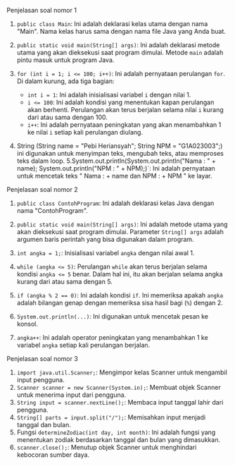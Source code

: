 Penjelasan soal nomor 1
1. `public class Main`: Ini adalah deklarasi kelas utama dengan nama "Main". Nama kelas harus sama dengan nama file Java yang Anda buat.

2. `public static void main(String[] args)`: Ini adalah deklarasi metode utama yang akan dieksekusi saat program dimulai. Metode `main` adalah pintu masuk untuk program Java.

3. `for (int i = 1; i <= 100; i++)`: Ini adalah pernyataan perulangan `for`. Di dalam kurung, ada tiga bagian:
   - `int i = 1`: Ini adalah inisialisasi variabel `i` dengan nilai 1.
   - `i <= 100`: Ini adalah kondisi yang menentukan kapan perulangan akan berhenti. Perulangan akan terus berjalan selama nilai `i` kurang dari atau sama dengan 100.
   - `i++`: Ini adalah pernyataan peningkatan yang akan menambahkan 1 ke nilai `i` setiap kali perulangan diulang.

4. String (String name = "Pebi Heriansyah";
String NPM = "G1A023003";) ini digunakan untuk menyimpan teks, mengubah teks, atau memproses teks dalam loop. 
5.System.out.println(System.out.println("Nama : " + name);
System.out.println("NPM : " + NPM);)`: Ini adalah pernyataan untuk mencetak teks " Nama : + name dan NPM : + NPM " ke layar.

Penjelasan soal nomor 2
1. `public class ContohProgram`: Ini adalah deklarasi kelas Java dengan nama "ContohProgram".

2. `public static void main(String[] args)`: Ini adalah metode utama yang akan dieksekusi saat program dimulai. Parameter `String[] args` adalah argumen baris perintah yang bisa digunakan dalam program.

3. `int angka = 1;`: Inisialisasi variabel `angka` dengan nilai awal 1.

4. `while (angka <= 5)`: Perulangan `while` akan terus berjalan selama kondisi `angka <= 5` benar. Dalam hal ini, itu akan berjalan selama angka kurang dari atau sama dengan 5.

5. `if (angka % 2 == 0)`: Ini adalah kondisi `if`. Ini memeriksa apakah `angka` adalah bilangan genap dengan memeriksa sisa hasil bagi (`%`) dengan 2.

6. `System.out.println(...)`: Ini digunakan untuk mencetak pesan ke konsol.

7. `angka++`: Ini adalah operator peningkatan yang menambahkan 1 ke variabel `angka` setiap kali perulangan berjalan.

Penjelasan soal nomor 3
1. `import java.util.Scanner;`: Mengimpor kelas Scanner untuk mengambil input pengguna.
2. `Scanner scanner = new Scanner(System.in);`: Membuat objek Scanner untuk menerima input dari pengguna.
3. `String input = scanner.nextLine();`: Membaca input tanggal lahir dari pengguna.
4. `String[] parts = input.split("/");`: Memisahkan input menjadi tanggal dan bulan.
5. Fungsi `determineZodiac(int day, int month)`: Ini adalah fungsi yang menentukan zodiak berdasarkan tanggal dan bulan yang dimasukkan.
6. `scanner.close();`: Menutup objek Scanner untuk menghindari kebocoran sumber daya.
